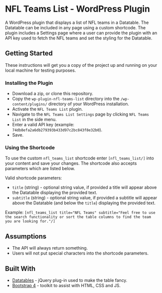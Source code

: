 # NFL Teams List - WordPress Plugin

A WordPress plugin that displays a list of NFL teams in a Datatable. The Datatable can be included in any page using a custom shortcode. The plugin includes a Settings page where a user can provide the plugin with an API key used to fetch the NFL teams and set the styling for the Datatable.

## Getting Started

These instructions will get you a copy of the project up and running on your local machine for testing purposes.

### Installing the Plugin

* Download a zip, or clone this repository.
* Copy the `wp-plugin-nfl-teams-list` directory into the `/wp-content/plugins/` directory of your WordPress installation.
* Activate the `NFL Teams List` plugin.
* Navigate to the `NFL Teams List Settings` page by clicking `NFL Teams List` in the side menu.
* Enter a valid API key (example: `74db8efa2a6db279393b433d97c2bc843f8e32b0`).
* Save.

### Using the Shortcode

To use the custom `nfl_teams_list` shortcode enter `[nfl_teams_list/]` into your content and save your changes. The shortcode also accepts parameters which are listed below.

Valid shortcode parameters:

* `title` (string) - optional string value, if provided a title will appear above the Datatable displaying the provided text.
* `subtitle` (string) - optional string value, if provided a subtitle will appear above the Datatable (and below the `title`) displaying the provided text.

Example: `[nfl_teams_list title="NFL Teams" subtitle="Feel free to use the search functionality or sort the table columns to find the team you are looking for."/]` 

## Assumptions

* The API will always return something.
* Users will not put special characters into the shortcode parameters.

## Built With

* [Datatables](https://datatables.net/) - jQuery plug-in used to make the table fancy.
* [Bootstrap 4](https://getbootstrap.com/) - toolkit to assist with HTML, CSS and JS.